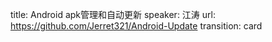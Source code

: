 title: Android apk管理和自动更新
speaker: 江涛
url: https://github.com/Jerret321/Android-Update
transition: card